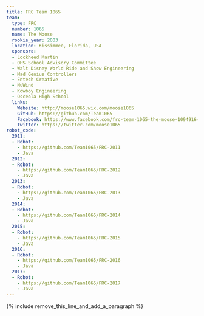 ```yaml
---
title: FRC Team 1065
team:
  type: FRC
  number: 1065
  name: The Moose
  rookie_year: 2003
  location: Kissimmee, Florida, USA
  sponsors:
  - Lockheed Martin
  - OHS School Advisory Committee
  - Walt Disney World Ride and Show Engineering
  - Mad Genius Controllers
  - Entech Creative
  - NuWind
  - Kowboy Engineering
  - Osceola High School
  links:
    Website: http://moose1065.wix.com/moose1065
    GitHub: https://github.com/Team1065
    Facebook: https://www.facebook.com/frc-team-1065-the-moose-109491642554501
    Twitter: https://twitter.com/moose1065
robot_code:
  2011:
  - Robot:
    - https://github.com/Team1065/FRC-2011
    - Java
  2012:
  - Robot:
    - https://github.com/Team1065/FRC-2012
    - Java
  2013:
  - Robot:
    - https://github.com/Team1065/FRC-2013
    - Java
  2014:
  - Robot:
    - https://github.com/Team1065/FRC-2014
    - Java
  2015:
  - Robot:
    - https://github.com/Team1065/FRC-2015
    - Java
  2016:
  - Robot:
    - https://github.com/Team1065/FRC-2016
    - Java
  2017:
  - Robot:
    - https://github.com/Team1065/FRC-2017
    - Java
---
```


{% include remove_this_line_and_add_a_paragraph %}
